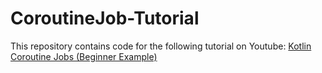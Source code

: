 # CoroutineJob-Tutorial

This repository contains code for the following tutorial on Youtube: 
[Kotlin Coroutine Jobs (Beginner Example)](https://www.youtube.com/watch?v=UsHTxOILP5g)

